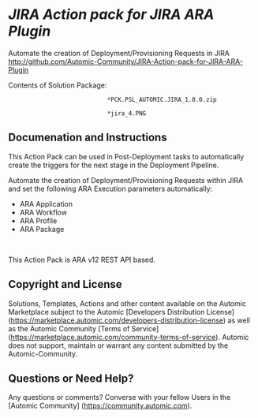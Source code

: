 *JIRA Action pack for JIRA ARA Plugin*
=============


Automate the creation of Deployment/Provisioning Requests in JIRA
http://github.com/Automic-Community/JIRA-Action-pack-for-JIRA-ARA-Plugin

<!-- List of attached files -->
Contents of Solution Package:

						
								*PCK.PSL_AUTOMIC.JIRA_1.0.0.zip
								
								*jira_4.PNG
								
						


Documenation and Instructions
---

<p>This Action Pack can be used in Post-Deployment tasks to automatically create the triggers for the next stage in the Deployment Pipeline.</p>
<p>Automate the creation of Deployment/Provisioning Requests within JIRA and set the following ARA Execution parameters automatically:</p>
<ul>
<li>ARA Application</li>
<li>ARA Workflow</li>
<li>ARA Profile</li>
<li>ARA Package</li>
</ul>
<p>&nbsp;</p>
<p>This Action Pack is ARA v12 REST API based.</p>

Copyright and License
---

Solutions, Templates, Actions and other content available on the Automic Marketplace subject to the Automic [Developers Distribution License] (https://marketplace.automic.com/developers-distribution-license) as well as the Automic Community [Terms of Service] (https://marketplace.automic.com/community-terms-of-service).
Automic does not support, maintain or warrant any content submitted by the Automic-Community.



Questions or Need Help? 
---
Any questions or comments? Converse with your fellow Users in the [Automic Community] (https://community.automic.com).
